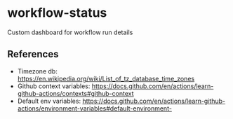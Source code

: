 # workflow-status
Custom dashboard for workflow run details



## References

- Timezone db: https://en.wikipedia.org/wiki/List_of_tz_database_time_zones
- Github context variables: https://docs.github.com/en/actions/learn-github-actions/contexts#github-context
- Default env variables: https://docs.github.com/en/actions/learn-github-actions/environment-variables#default-environment-